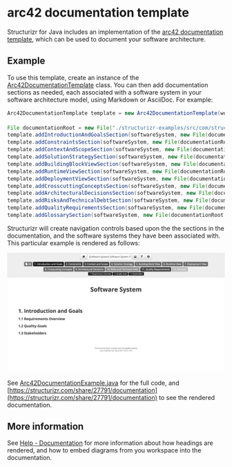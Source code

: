 # arc42 documentation template

Structurizr for Java includes an implementation of the [arc42 documentation template](http://arc42.org), which can be used to document your software architecture.

## Example

To use this template, create an instance of the [Arc42DocumentationTemplate](https://github.com/structurizr/java/blob/master/structurizr-core/src/com/structurizr/documentation/Arc42DocumentationTemplate.java) class.
You can then add documentation sections as needed, each associated with a software system in your software architecture model, using Markdown or AsciiDoc. For example:

```java
Arc42DocumentationTemplate template = new Arc42DocumentationTemplate(workspace);

File documentationRoot = new File("./structurizr-examples/src/com/structurizr/example/documentation/arc42/markdown");
template.addIntroductionAndGoalsSection(softwareSystem, new File(documentationRoot, "01-introduction-and-goals.md"));
template.addConstraintsSection(softwareSystem, new File(documentationRoot, "02-architecture-constraints.md"));
template.addContextAndScopeSection(softwareSystem, new File(documentationRoot, "03-system-scope-and-context.md"));
template.addSolutionStrategySection(softwareSystem, new File(documentationRoot, "04-solution-strategy.md"));
template.addBuildingBlockViewSection(softwareSystem, new File(documentationRoot, "05-building-block-view.md"));
template.addRuntimeViewSection(softwareSystem, new File(documentationRoot, "06-runtime-view.md"));
template.addDeploymentViewSection(softwareSystem, new File(documentationRoot, "07-deployment-view.md"));
template.addCrosscuttingConceptsSection(softwareSystem, new File(documentationRoot, "08-crosscutting-concepts.md"));
template.addArchitecturalDecisionsSection(softwareSystem, new File(documentationRoot, "09-architecture-decisions.md"));
template.addRisksAndTechnicalDebtSection(softwareSystem, new File(documentationRoot, "10-quality-requirements.md"));
template.addQualityRequirementsSection(softwareSystem, new File(documentationRoot, "11-risks-and-technical-debt.md"));
template.addGlossarySection(softwareSystem, new File(documentationRoot, "12-glossary.md"));
```

Structurizr will create navigation controls based upon the the sections in the documentation, and the software systems they have been associated with. This particular example is rendered as follows: 

![Documentation based upon the arc42 template](images/documentation-arc42-1.png)

See [Arc42DocumentationExample.java](https://github.com/structurizr/java/blob/master/structurizr-examples/src/com/structurizr/example/Arc42DocumentationExample.java) for the full code, and [https://structurizr.com/share/27791/documentation](https://structurizr.com/share/27791/documentation) to see the rendered documentation.

## More information

See [Help - Documentation](https://structurizr.com/help/documentation) for more information about how headings are rendered, and how to embed diagrams from you workspace into the documentation.